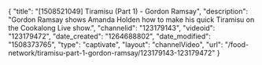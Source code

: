 {
    "title": "[1508521049] Tiramisu (Part 1) - Gordon Ramsay",
    "description": "Gordon Ramsay shows Amanda Holden how to make his quick Tiramisu on the Cookalong Live show.",
    "channelid": "123179143",
    "videoid": "123179472",
    "date_created": "1264688802",
    "date_modified": "1508373765",
    "type": "captivate",
    "layout": "channelVideo",
    "url": "\/food-network\/tiramisu-part-1-gordon-ramsay\/123179143-123179472"
}
